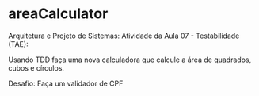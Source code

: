 # areaCalculator

Arquitetura e Projeto de Sistemas: Atividade da Aula 07 - Testabilidade (TAE):

Usando TDD faça uma nova calculadora que calcule a área de quadrados, cubos e círculos.

Desafio:
Faça um validador de CPF